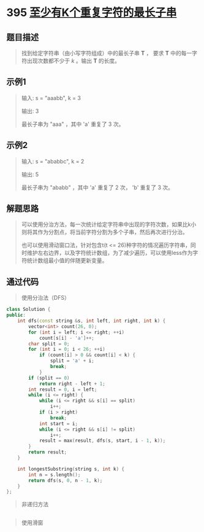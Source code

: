 # 395 [至少有K个重复字符的最长子串](https://leetcode-cn.com/problems/longest-substring-with-at-least-k-repeating-characters/)

## 题目描述

> 找到给定字符串（由小写字符组成）中的最长子串 **T** ， 要求 **T** 中的每一字符出现次数都不少于 *k* 。输出 **T** 的长度。

## 示例1

> 输入:
> s = "aaabb", k = 3
>
> 输出:
> 3
>
> 最长子串为 "aaa" ，其中 'a' 重复了 3 次。

## 示例2

> 输入:
> s = "ababbc", k = 2
>
> 输出:
> 5
>
> 最长子串为 "ababb" ，其中 'a' 重复了 2 次， 'b' 重复了 3 次。

## 解题思路

>可以使用分治方法，每一次统计给定字符串中出现的字符次数，如果比k小则将其作为分割点，将当前字符分割为多个子串，然后再次进行分治。
>
>也可以使用滑动窗口法，针对包含t(t <= 26)种字符的情况遍历字符串，同时维护左右边界，以及字符统计数组，为了减少遍历，可以使用less作为字符统计数组最小值的伴随更新变量。

## 通过代码

> 使用分治法（DFS）

```cpp
class Solution {
public:
    int dfs(const string &s, int left, int right, int k) {
        vector<int> count(26, 0);
        for (int i = left; i <= right; ++i)
            count[s[i] - 'a']++;
        char split = 0;
        for (int i = 0; i < 26; ++i)
            if (count[i] > 0 && count[i] < k) {
                split = 'a' + i;
                break;
            }
        if (split == 0)
            return right - left + 1;
        int result = 0, i = left;
        while (i <= right) {
            while (i <= right && s[i] == split)
                i++;
            if (i > right)
                break;
            int start = i;
            while (i <= right && s[i] != split)
                i++;
            result = max(result, dfs(s, start, i - 1, k));
        }
        return result;
    }

    int longestSubstring(string s, int k) {
        int n = s.length();
        return dfs(s, 0, n - 1, k);
    }
};
```

> 非递归方法

```cpp

```

> 使用滑窗

```cpp

```

